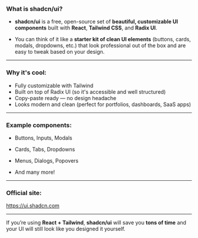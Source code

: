 ### What is **shadcn/ui**?

- **shadcn/ui** is a free, open-source set of **beautiful, customizable UI components** built with **React**, **Tailwind CSS**, and **Radix UI**.

- You can think of it like a **starter kit of clean UI elements** (buttons, cards, modals, dropdowns, etc.) that look professional out of the box and are easy to tweak based on your design.

---
###  Why it's cool:

-  Fully customizable with Tailwind
-  Built on top of Radix UI (so it's accessible and well structured)
-  Copy-paste ready — no design headache
-  Looks modern and clean (perfect for portfolios, dashboards, SaaS apps)

---
###  Example components:

- Buttons, Inputs, Modals
    
- Cards, Tabs, Dropdowns
    
- Menus, Dialogs, Popovers
    
- And many more!
    

---
### Official site:

 https://ui.shadcn.com

---

If you’re using **React + Tailwind**, **shadcn/ui** will save you **tons of time** and your UI will still look like you designed it yourself.